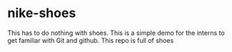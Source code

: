 # nike-shoes
This has to do nothing with shoes. This is a simple demo for the interns to get familiar with Git and github.
This repo is full of shoes
